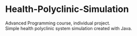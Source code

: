 # Health-Polyclinic-Simulation
Advanced Programming course, individual project.  
Simple health polyclinic system simulation created with Java.
